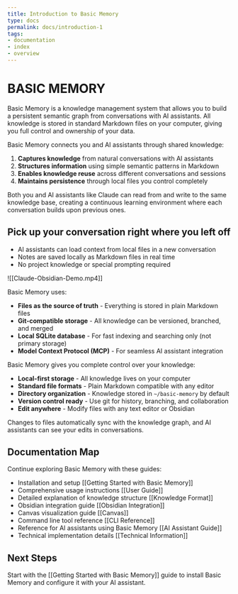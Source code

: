 ```yaml
---
title: Introduction to Basic Memory
type: docs
permalink: docs/introduction-1
tags:
- documentation
- index
- overview
---
```


# BASIC MEMORY

Basic Memory is a knowledge management system that allows you to build a persistent semantic graph from conversations
with AI assistants. All knowledge is stored in standard Markdown files on your computer, giving you full control and
ownership of your data.

Basic Memory connects you and AI assistants through shared knowledge:

1. **Captures knowledge** from natural conversations with AI assistants
2. **Structures information** using simple semantic patterns in Markdown
3. **Enables knowledge reuse** across different conversations and sessions
4. **Maintains persistence** through local files you control completely

Both you and AI assistants like Claude can read from and write to the same knowledge base, creating a continuous
learning environment where each conversation builds upon previous ones.

## Pick up your conversation right where you left off

- AI assistants can load context from local files in a new conversation
- Notes are saved locally as Markdown files in real time
- No project knowledge or special prompting required

![[Claude-Obsidian-Demo.mp4]]

Basic Memory uses:

- **Files as the source of truth** - Everything is stored in plain Markdown files
- **Git-compatible storage** - All knowledge can be versioned, branched, and merged
- **Local SQLite database** - For fast indexing and searching only (not primary storage)
- **Model Context Protocol (MCP)** - For seamless AI assistant integration

Basic Memory gives you complete control over your knowledge:

- **Local-first storage** - All knowledge lives on your computer
- **Standard file formats** - Plain Markdown compatible with any editor
- **Directory organization** - Knowledge stored in `~/basic-memory` by default
- **Version control ready** - Use git for history, branching, and collaboration
- **Edit anywhere** - Modify files with any text editor or Obsidian

Changes to files automatically sync with the knowledge graph, and AI assistants can see your edits in conversations.

## Documentation Map

Continue exploring Basic Memory with these guides:

- Installation and setup [[Getting Started with Basic Memory]]
- Comprehensive usage instructions [[User Guide]]
- Detailed explanation of knowledge structure [[Knowledge Format]]
- Obsidian integration guide [[Obsidian Integration]]
- Canvas visualization guide [[Canvas]]
- Command line tool reference [[CLI Reference]]
- Reference for AI assistants using Basic Memory [[AI Assistant Guide]]
- Technical implementation details [[Technical Information]]

## Next Steps

Start with the [[Getting Started with Basic Memory]] guide to install Basic Memory and configure it with your AI
assistant.